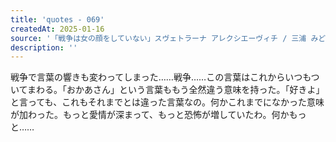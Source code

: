 ```yaml
---
title: 'quotes - 069'
createdAt: 2025-01-16
source: '「戦争は女の顔をしていない」スヴェトラーナ アレクシエーヴィチ / 三浦 みどり 訳 より'
description: ''
---
```

戦争で言葉の響きも変わってしまった……戦争……この言葉はこれからいつもついてまわる。「おかあさん」という言葉ももう全然違う意味を持った。「好きよ」と言っても、これもそれまでとは違った言葉なの。何かこれまでになかった意味が加わった。もっと愛情が深まって、もっと恐怖が増していたわ。何かもっと……